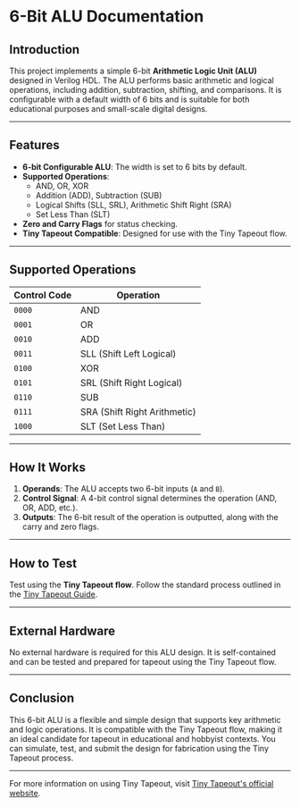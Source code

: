 # 6-Bit ALU Documentation

## Introduction

This project implements a simple 6-bit **Arithmetic Logic Unit (ALU)** designed in Verilog HDL. The ALU performs basic arithmetic and logical operations, including addition, subtraction, shifting, and comparisons. It is configurable with a default width of 6 bits and is suitable for both educational purposes and small-scale digital designs.

---

## Features

- **6-bit Configurable ALU**: The width is set to 6 bits by default.
- **Supported Operations**:
  - AND, OR, XOR
  - Addition (ADD), Subtraction (SUB)
  - Logical Shifts (SLL, SRL), Arithmetic Shift Right (SRA)
  - Set Less Than (SLT)
- **Zero and Carry Flags** for status checking.
- **Tiny Tapeout Compatible**: Designed for use with the Tiny Tapeout flow.

---

## Supported Operations

| Control Code | Operation                     |
|--------------|-------------------------------|
| `0000`       | AND                           |
| `0001`       | OR                            |
| `0010`       | ADD                           |
| `0011`       | SLL (Shift Left Logical)      |
| `0100`       | XOR                           |
| `0101`       | SRL (Shift Right Logical)     |
| `0110`       | SUB                           |
| `0111`       | SRA (Shift Right Arithmetic)  |
| `1000`       | SLT (Set Less Than)           |

---

## How It Works

1. **Operands**: The ALU accepts two 6-bit inputs (`A` and `B`).
2. **Control Signal**: A 4-bit control signal determines the operation (AND, OR, ADD, etc.).
3. **Outputs**: The 6-bit result of the operation is outputted, along with the carry and zero flags.

---

## How to Test

Test using the **Tiny Tapeout flow**. Follow the standard process outlined in the [Tiny Tapeout Guide](https://tinytapeout.com/).

---

## External Hardware

No external hardware is required for this ALU design. It is self-contained and can be tested and prepared for tapeout using the Tiny Tapeout flow.

---

## Conclusion

This 6-bit ALU is a flexible and simple design that supports key arithmetic and logic operations. It is compatible with the Tiny Tapeout flow, making it an ideal candidate for tapeout in educational and hobbyist contexts. You can simulate, test, and submit the design for fabrication using the Tiny Tapeout process.

---

For more information on using Tiny Tapeout, visit [Tiny Tapeout's official website](https://tinytapeout.com/).
